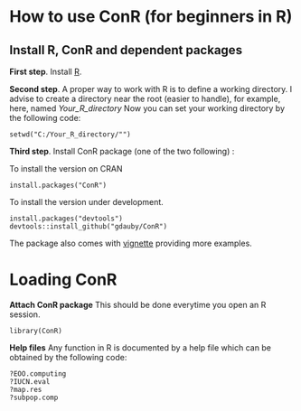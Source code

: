 
# How to use ConR (for beginners in R)

## Install R, ConR and dependent packages

**First step**. Install [R](https://cran.r-project.org/).

**Second step**. A proper way to work with R is to define a working
directory. I advise to create a directory near the root (easier to
handle), for example, here, named *Your\_R\_directory* Now you can set
your working directory by the following code:

    setwd("C:/Your_R_directory/"")

**Third step**. Install ConR package (one of the two following) :

To install the version on CRAN

    install.packages("ConR")

To install the version under development.

    install.packages("devtools")
    devtools::install_github("gdauby/ConR")

The package also comes with
[vignette](https://cran.r-project.org/web/packages/ConR/vignettes/my-vignette.html)
providing more examples.

# Loading ConR

**Attach ConR package** This should be done everytime you open an R
session.

    library(ConR)

**Help files** Any function in R is documented by a help file which can
be obtained by the following code:

    ?EOO.computing
    ?IUCN.eval
    ?map.res
    ?subpop.comp
